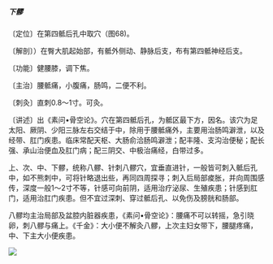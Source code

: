 ##### 下髎

〔定位〕在第四骶后孔中取穴（图68)。

〔解剖〕）在臀大肌起始部，有骶外侧动、静脉后支，布有第四骶神经后支。

〔功能〕健腰膝，调下焦。

〔主治〕腰骶痛，小腹痛，肠鸣，二便不利。

〔刺灸〕直刺0.8〜1寸。可灸。

〔讲述〕出《素问•骨空论》。穴在第四骶后孔，为骶区最下方，因名。该穴为足太阳、厥阴、少阳三脉左右交结于中，除用于腰骶痛外，主要用治肠鸣澼泄，以及经带、肛门疾患。临床常配天枢、大肠俞洽肠鸣澼泄；配丰隆、支沟治便秘；配长强、承山治便血及肛门病；配三阴交、中极治痛经，白带过多。

上、次、中、下髎，统称八髎、针刺八髎穴，宜垂直进针，一般皆可刺入骶后孔中，如不熊刺中，可将针略退出些，再同四周探寻；刺入后局部痠胀，并向周围感传，深度一般1〜2寸不等，针感可向前阴，适用治疗泌尿、生殖疾患；针感到肛门，适用治肛门疾患。但不宜过深刺、穿过骶后孔、以免伤及膀胱和肠部。

八髎均主治局部及盆腔内脏器疾患，《素问•骨空论》：腰痛不可以转摇，急引晓卵，刺八髎与痛上。《千金》：大小便不解灸八髎，上次主妇女带下，腰腿疼痛，中、下主大小便疾患。

![](./img/图67.jpg)
